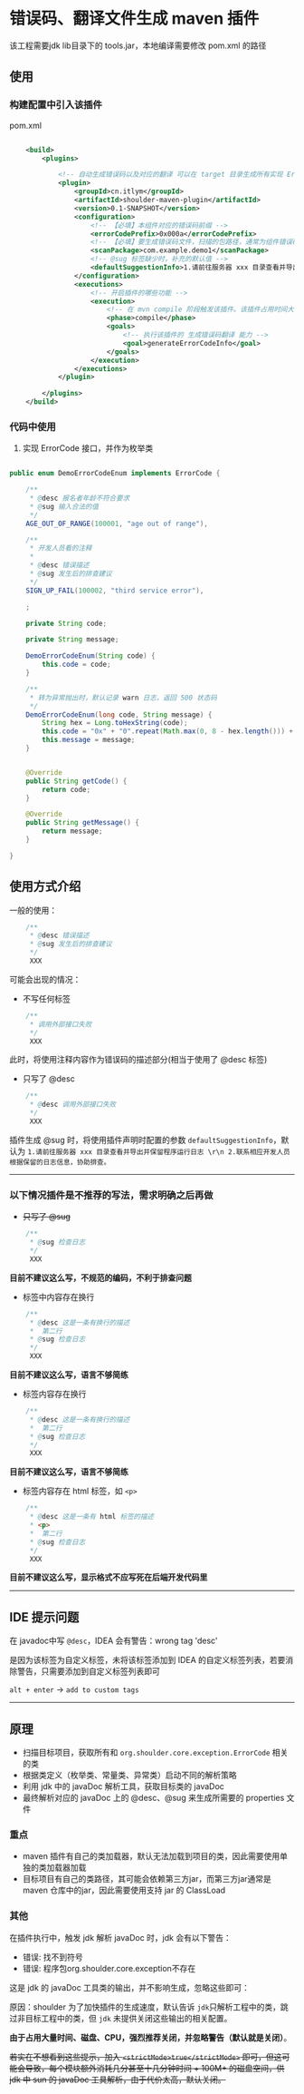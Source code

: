 # 错误码、翻译文件生成 maven 插件
该工程需要jdk lib目录下的 tools.jar，本地编译需要修改 pom.xml 的路径

## 使用


### 构建配置中引入该插件

pom.xml

```xml

    <build>
        <plugins>

            <!-- 自动生成错误码以及对应的翻译 可以在 target 目录生成所有实现 ErrorCode 接口错误码枚举类的翻译文件 -->
            <plugin>
                <groupId>cn.itlym</groupId>
                <artifactId>shoulder-maven-plugin</artifactId>
                <version>0.1-SNAPSHOT</version>
                <configuration>
                    <!-- 【必填】本组件对应的错误码前缀 -->
                    <errorCodePrefix>0x000a</errorCodePrefix>
                    <!-- 【必填】要生成错误码文件，扫描的包路径，通常为组件错误码枚举/常量类所在包路径，越精确，越能减少插件构建时间 -->
                    <scanPackage>com.example.demo1</scanPackage>
                    <!-- @sug 标签缺少时，补充的默认值 -->
                    <defaultSuggestionInfo>1.请前往服务器 xxx 目录查看并导出并保留程序运行日志 \r\n 2.联系相应开发人员根据保留的日志信息，协助排查。</defaultSuggestionInfo>
                </configuration>
                <executions>
                    <!-- 开启插件的哪些功能 -->
                    <execution>
                        <!-- 在 mvn compile 阶段触发该插件。该插件占用时间大概在几秒，compile 开启即可，也可以延迟到 package 等 -->
                        <phase>compile</phase>
                        <goals>
                            <!-- 执行该插件的 生成错误码翻译 能力 -->
                            <goal>generateErrorCodeInfo</goal>
                        </goals>
                    </execution>
                </executions>
            </plugin>

        </plugins>
    </build>
```


### 代码中使用

1. 实现 ErrorCode 接口，并作为枚举类

```java

public enum DemoErrorCodeEnum implements ErrorCode {

    /**
     * @desc 报名者年龄不符合要求
     * @sug 输入合法的值
     */
    AGE_OUT_OF_RANGE(100001, "age out of range"),

    /**
     * 开发人员看的注释
     * 
     * @desc 错误描述
     * @sug 发生后的排查建议
     */
    SIGN_UP_FAIL(100002, "third service error"),

    ;

    private String code;

    private String message;

    DemoErrorCodeEnum(String code) {
        this.code = code;
    }

    /**
     * 转为异常抛出时，默认记录 warn 日志，返回 500 状态码
     */
    DemoErrorCodeEnum(long code, String message) {
        String hex = Long.toHexString(code);
        this.code = "0x" + "0".repeat(Math.max(0, 8 - hex.length())) + hex;
        this.message = message;
    }


    @Override
    public String getCode() {
        return code;
    }

    @Override
    public String getMessage() {
        return message;
    }

}


```


## 使用方式介绍

一般的使用：

```java
    /**
     * @desc 错误描述
     * @sug 发生后的排查建议
     */
     XXX     

```

可能会出现的情况：

- 不写任何标签
```java
    /**
     * 调用外部接口失败
     */
     XXX     

```
此时，将使用注释内容作为错误码的描述部分(相当于使用了 @desc 标签)

- 只写了 @desc
```java
    /**
     * @desc 调用外部接口失败
     */
     XXX     

```
插件生成 @sug 时，将使用插件声明时配置的参数 `defaultSuggestionInfo`，默认为 `1.请前往服务器 xxx 目录查看并导出并保留程序运行日志 \r\n 2.联系相应开发人员根据保留的日志信息，协助排查。`

----


### 以下情况插件是不推荐的写法，需求明确之后再做


- ~~只写了 @sug~~
```java
    /**
     * @sug 检查日志
     */
     XXX     

```
**目前不建议这么写，不规范的编码，不利于排查问题**


- 标签中内容存在换行
```java
    /**
     * @desc 这是一条有换行的描述
     *  第二行
     * @sug 检查日志
     */
     XXX     

```
**目前不建议这么写，语言不够简练**


- 标签内容存在换行
```java
    /**
     * @desc 这是一条有换行的描述
     *  第二行
     * @sug 检查日志
     */
     XXX     

```
**目前不建议这么写，语言不够简练**


- 标签内容存在 html 标签，如 `<p>`
```java
    /**
     * @desc 这是一条有 html 标签的描述
     * <p>
     *  第二行
     * @sug 检查日志
     */
     XXX     

```
**目前不建议这么写，显示格式不应写死在后端开发代码里**

---

## IDE 提示问题

在 javadoc中写 `@desc`，IDEA 会有警告：wrong tag 'desc'

是因为该标签为自定义标签，未将该标签添加到 IDEA 的自定义标签列表，若要消除警告，只需要添加到自定义标签列表即可

`alt + enter` -> `add to custom tags`


----

## 原理

- 扫描目标项目，获取所有和 `org.shoulder.core.exception.ErrorCode` 相关的类
- 根据类定义（枚举类、常量类、异常类）启动不同的解析策略
- 利用 jdk 中的 javaDoc 解析工具，获取目标类的 javaDoc
- 最终解析对应的 javaDoc 上的 @desc、@sug 来生成所需要的 properties 文件

### 重点

- maven 插件有自己的类加载器，默认无法加载到项目的类，因此需要使用单独的类加载器加载
- 目标项目有自己的类路径，其可能会依赖第三方jar，而第三方jar通常是 maven 仓库中的jar，因此需要使用支持 jar 的 ClassLoad

### 其他

在插件执行中，触发 jdk 解析 javaDoc 时，jdk 会有以下警告：

- 错误: 找不到符号
- 错误: 程序包org.shoulder.core.exception不存在

这是 jdk 的 javaDoc 工具类的输出，并不影响生成，忽略这些即可：

原因：shoulder 为了加快插件的生成速度，默认告诉 `jdk`只解析工程中的类，跳过非目标工程中的类，但 `jdk` 未提供关闭这些输出的相关配置。

**由于占用大量时间、磁盘、CPU，强烈推荐关闭，并忽略警告（默认就是关闭）**。

~~若实在不想看到这些提示，加入 `<strictMode>true</strictMode>` 即可，但这可能会导致，每个模块额外消耗几分甚至十几分钟时间 + 100M+ 的磁盘空间，供 jdk 中 sun 的 javaDoc 工具解析，由于代价太高，默认关闭。~~


